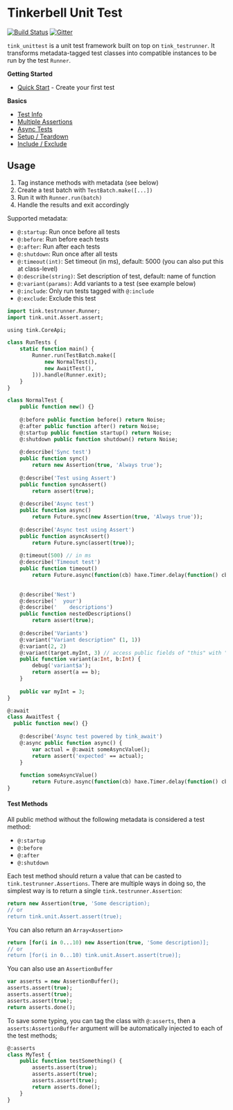 # Tinkerbell Unit Test

[![Build Status](https://travis-ci.org/haxetink/tink_unittest.svg)](https://travis-ci.org/haxetink/tink_unittest)
[![Gitter](https://img.shields.io/gitter/room/nwjs/nw.js.svg?maxAge=2592000)](https://gitter.im/haxetink/public)

`tink_unittest` is a unit test framework built on top on `tink_testrunner`.
It transforms metadata-tagged test classes into compatible instances to be run by the test `Runner`.

**Getting Started**
- [Quick Start](getting-started/quick-start.md) - Create your first test

**Basics**
- [Test Info](basics/test-info.md)
- [Multiple Assertions](basics/multiple-assertions.md)
- [Async Tests](basics/async-tests.md)
- [Setup / Teardown](basics/setup-teardown.md)
- [Include / Exclude](basics/include-exclude.md)

## Usage

1. Tag instance methods with metadata (see below)
2. Create a test batch with `TestBatch.make([...])`
3. Run it with `Runner.run(batch)`
4. Handle the results and exit accordingly

Supported metadata:

- `@:startup`: Run once before all tests
- `@:before`: Run before each tests
- `@:after`: Run after each tests
- `@:shutdown`: Run once after all tests
- `@:timeout(int)`: Set timeout (in ms), default: 5000 (you can also put this at class-level)
- `@:describe(string)`: Set description of test, default: name of function
- `@:variant(params)`: Add variants to a test (see example below)
- `@:include`: Only run tests tagged with `@:include`
- `@:exclude`: Exclude this test

```haxe
import tink.testrunner.Runner;
import tink.unit.Assert.assert;

using tink.CoreApi;

class RunTests {
	static function main() {
		Runner.run(TestBatch.make([
			new NormalTest(),
			new AwaitTest(),
		])).handle(Runner.exit);
	}
}

class NormalTest {
	public function new() {}
	
	@:before public function before() return Noise;
	@:after public function after() return Noise;
	@:startup public function startup() return Noise;
	@:shutdown public function shutdown() return Noise;
	
	@:describe('Sync test')
	public function sync()
		return new Assertion(true, 'Always true');
    
	@:describe('Test using Assert')
	public function syncAssert()
		return assert(true);
		
	@:describe('Async test')
	public function async()
		return Future.sync(new Assertion(true, 'Always true'));
		
	@:describe('Async test using Assert')
	public function asyncAssert()
		return Future.sync(assert(true));
		
	@:timeout(500) // in ms
	@:describe('Timeout test')
	public function timeout()
		return Future.async(function(cb) haxe.Timer.delay(function() cb(assert(true)), 1000));
		
		
	@:describe('Nest')
	@:describe('  your')
	@:describe('    descriptions')
	public function nestedDescriptions()
		return assert(true);
		
	@:describe('Variants')
	@:variant("Variant description" (1, 1))
	@:variant(2, 2)
	@:variant(target.myInt, 3) // access public fields of "this" with "target.field"
	public function variant(a:Int, b:Int) {
		debug('variant$a');
		return assert(a == b);
	}
	
	public var myInt = 3;
}

@:await
class AwaitTest {
  public function new() {}
  
	@:describe('Async test powered by tink_await')
	@:async public function async() {
		var actual = @:await someAsyncValue();
		return assert('expected' == actual);
	}
	
	function someAsyncValue() 
		return Future.async(function(cb) haxe.Timer.delay(function() cb('actual'), 1000));
}
```

#### Test Methods

All public method without the following metadata is considered a test method:

- `@:startup`
- `@:before`
- `@:after`
- `@:shutdown`

Each test method should return a value that can be casted to `tink.testrunner.Assertions`.
There are multiple ways in doing so, the simplest way is to return a single `tink.testrunner.Assertion`:

```haxe
return new Assertion(true, 'Some description);
// or
return tink.unit.Assert.assert(true);
```

You can also return an `Array<Assertion>`

```haxe
return [for(i in 0...10) new Assertion(true, 'Some description)];
// or
return [for(i in 0...10) tink.unit.Assert.assert(true)];
```

You can also use an `AssertionBuffer`

```haxe
var asserts = new AssertionBuffer();
asserts.assert(true);
asserts.assert(true);
asserts.assert(true);
return asserts.done();
```

To save some typing, you can tag the class with `@:asserts`, then a `asserts:AssertionBuffer`
argument will be automatically injected to each of the test methods;

```haxe
@:asserts
class MyTest {
	public function testSomething() {
		asserts.assert(true);
		asserts.assert(true);
		asserts.assert(true);
		return asserts.done();
	}
}
```
